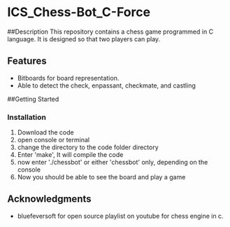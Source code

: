 # ICS_Chess-Bot_C-Force

##Description 
This repository contains a chess game programmed in C language. It is designed so that two players can play.

## Features
- Bitboards for board representation.
- Able to detect the check, enpassant, checkmate, and castling

##Getting Started
### Installation
1. Download the code
2. open console or terminal
3. change the directory to the code folder directory
4. Enter 'make', It will compile the code
5. now enter './chessbot' or either 'chessbot' only, depending on the console
6. Now you should be able to see the board and play a game

## Acknowledgments
- bluefeversoft for open source playlist on youtube for chess engine in c.
